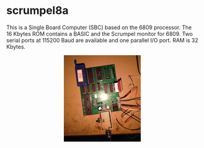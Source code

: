 # scrumpel8a
This is a Single Board Computer (SBC) based on the 6809 processor. The 16 Kbytes ROM contains a BASIC and the Scrumpel monitor for 6809.
Two serial ports at 115200 Baud are available and one parallel I/O port. RAM is 32 Kbytes.
<p align='center'>
<img alt='Photo Scrumpel8a' src=fotoscrumpel8a.jpg?raw=true' title='A build Scrumpel 8a' width='40%'>
</p>
